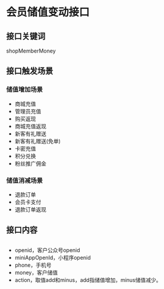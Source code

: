 # 会员储值变动接口

## 接口关键词

shopMemberMoney

## 接口触发场景

### 储值增加场景

* 商城充值
* 管理员充值
* 购买返现
* 商城充值返现
* 新客有礼赠送
* 新客有礼赠送\(免单\)
* 卡密充值
* 积分兑换
* 粉丝推广佣金

### 储值消减场景

* 退款订单
* 会员卡支付
* 退款订单返现

## 接口内容

## 

* openid，客户公众号openid
* miniAppOpenId，小程序openid
* phone，手机号
* money，客户储值
* action，取值add和minus，add指储值增加，minus储值减少。

